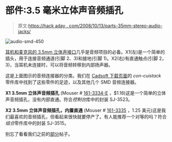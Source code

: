 # 部件:3.5 毫米立体声音频插孔

> 原文:[https://hack aday . com/2008/10/13/parts-35mm-stereo-audio-jacks/](https://hackaday.com/2008/10/13/parts-35mm-stereo-audio-jacks/)

![](../Images/382a6fc2ca26ec4ccfabccf46e42475f.png "audio-smd-450")

[耳机和麦克风的 3.5mm 立体声接口](http://pinouts.ru/Home/Tele35s_pinout.shtml)几乎是音频项目的必备。X1(左)是一个简单的插头，用于连接音频通道(引脚 2、3)和接地(引脚 1)。X2(右)有直通触点(引脚 2，3)，当耳机未连接时，可以将音频转移到内部扬声器。

这是上面图示的音频连接器的分类。我们在 [Cadsoft 下载页面](http://cadsoft.de/cgi-bin/download.pl?page=/home/cadsoft/html_public/download.htm.en&dir=eagle/userfiles/libraries)的 *con-cuistack* 零件库中找到了这些零件的足迹，以及其他几个 SMD 音频连接器。

**X1 3.5mm 立体声音频插孔** (Mouser # [161-3334-E](http://www.mouser.com/Search/ProductDetail.aspx?R=161-3334-Evirtualkey11180000virtualkey161-3334-E) ，$1.16)这是一个简单的立体声音频插孔，没有内部直通。符合*控制台*库中的封装 SJ-3523。

**X2 3.5mm 立体声音频插孔，内置直通** (Mouser # [161-3335](http://www.mouser.com/Search/ProductDetail.aspx?R=161-3335virtualkey11180000virtualkey161-3335) ，1.25 美元)这是我们最喜欢的音频插孔，但看起来很快就要停产了。有人能推荐一个对等的吗？符合*组合*零件库中的封装 SJ-3515。

别忘了看看我们之前的[部分](http://hackaday.com/category/parts/)帖子。